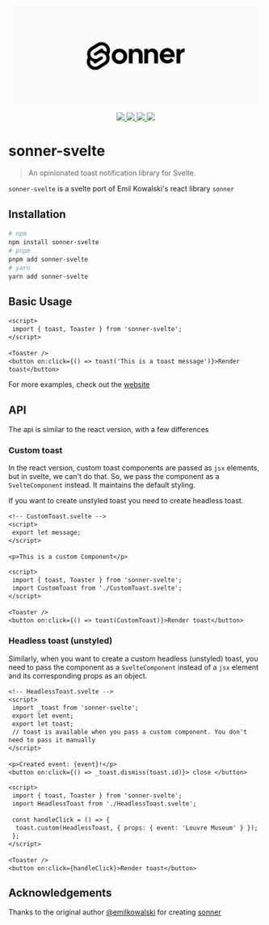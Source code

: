 <p align="center">
<a href="https://sonner-svelte.vercel.app">
<img src="./banner.png" alt="" />
</a>
</p>
<p align="center">
<a aria-label="Website" href="https://sonner-svelte.vercel.app">
<img src="https://img.shields.io/badge/website-ffffff?style=for-the-badge&logo=svelte" />
</a>
<a aria-label="License" href="https://github.com/devloop01/sonner-svelte/blob/main/LICENSE">
<img src="https://img.shields.io/npm/l/sonner-svelte?color=green&style=for-the-badge" />
</a>
<a aria-label="NPM version" href="https://npmjs.com/package/sonner-svelte">
<img src="https://img.shields.io/npm/v/sonner-svelte?color=ff3e00&style=for-the-badge" />
</a>
<a aria-label="NPM version" href="https://npmjs.com/package/sonner-svelte">
<img src="https://img.shields.io/npm/dt/sonner-svelte?color=ff3e00&style=for-the-badge" />
</a>
</p>

# sonner-svelte

> An opinionated toast notification library for Svelte.

`sonner-svelte` is a svelte port of Emil Kowalski's react library `sonner`

## Installation

```bash
# npm
npm install sonner-svelte
# pnpm
pnpm add sonner-svelte
# yarn
yarn add sonner-svelte
```

## Basic Usage

```svelte
<script>
 import { toast, Toaster } from 'sonner-svelte';
</script>

<Toaster />
<button on:click={() => toast('This is a toast message')}>Render toast</button>
```

For more examples, check out the [website](https://sonner-svelte.vercel.app)

## API

The api is similar to the react version, with a few differences

### Custom toast

In the react version, custom toast components are passed as `jsx` elements, but in svelte, we can't do that. So, we pass the component as a `SvelteComponent` instead. It maintains the default styling.

If you want to create unstyled toast you need to create headless toast.

```svelte
<!-- CustomToast.svelte -->
<script>
 export let message;
</script>

<p>This is a custom Component</p>
```

```svelte
<script>
 import { toast, Toaster } from 'sonner-svelte';
 import CustomToast from './CustomToast.svelte';
</script>

<Toaster />
<button on:click={() => toast(CustomToast)}>Render toast</button>
```

### Headless toast (unstyled)

Similarly, when you want to create a custom headless (unstyled) toast, you need to pass the component as a `SvelteComponent` instead of a `jsx` element and its corresponding props as an object.

```svelte
<!-- HeadlessToast.svelte -->
<script>
 import _toast from 'sonner-svelte';
 export let event;
 export let toast; 
 // toast is available when you pass a custom component. You don't need to pass it manually
</script>

<p>Created event: {event}!</p>
<button on:click={() => _toast.dismiss(toast.id)}> close </button>
```

```svelte
<script>
 import { toast, Toaster } from 'sonner-svelte';
 import HeadlessToast from './HeadlessToast.svelte';

 const handleClick = () => {
  toast.custom(HeadlessToast, { props: { event: 'Louvre Museum' } });
 };
</script>

<Toaster />
<button on:click={handleClick}>Render toast</button>
```

## Acknowledgements

Thanks to the original author [@emilkowalski](https://github.com/emilkowalski) for creating [sonner](https://github.com/emilkowalski/sonner)
